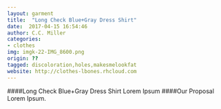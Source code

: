 ```yaml
---
layout: garment
title:  "Long Check Blue+Gray Dress Shirt"
date:  2017-04-15 16:54:46
author: C.C. Miller
categories:
- clothes
img: imgk-22-IMG_8600.png
origin: ??
tagged: discoloration,holes,makesmelookfat
website: http://clothes-lbones.rhcloud.com
---
```

####Long Check Blue+Gray Dress Shirt
Lorem Ipsum
####Our Proposal
Lorem Ipsum.